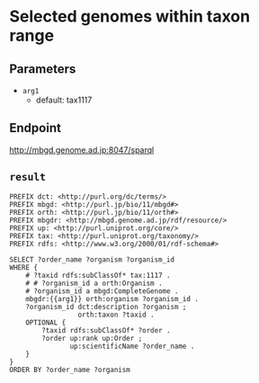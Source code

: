 # Selected genomes within taxon range

## Parameters
* `arg1`
  * default: tax1117

## Endpoint
http://mbgd.genome.ad.jp:8047/sparql

## `result`

```sparql
PREFIX dct: <http://purl.org/dc/terms/>
PREFIX mbgd: <http://purl.jp/bio/11/mbgd#>
PREFIX orth: <http://purl.jp/bio/11/orth#>
PREFIX mbgdr: <http://mbgd.genome.ad.jp/rdf/resource/>
PREFIX up: <http://purl.uniprot.org/core/>
PREFIX tax: <http://purl.uniprot.org/taxonomy/>
PREFIX rdfs: <http://www.w3.org/2000/01/rdf-schema#>

SELECT ?order_name ?organism ?organism_id
WHERE {
    # ?taxid rdfs:subClassOf* tax:1117 .
    # # ?organism_id a orth:Organism .
    # ?organism_id a mbgd:CompleteGenome .
    mbgdr:{{arg1}} orth:organism ?organism_id .
    ?organism_id dct:description ?organism ;
                 orth:taxon ?taxid .
    OPTIONAL {
        ?taxid rdfs:subClassOf* ?order .
        ?order up:rank up:Order ;
               up:scientificName ?order_name .
    }
}
ORDER BY ?order_name ?organism


```
